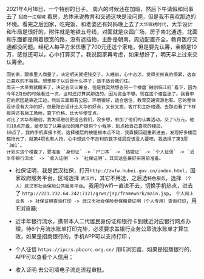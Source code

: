 
2021年4月18日，一个特别的日子。
    周六的时候还在加班，然后下午请假和同事去了 `招商一江璟城` 看房，总体来说教育和交通这块是没问题，但是我不喜欢那边的环境。看完之后回家，吃完饭，和老婆还有妈妈晚上去了`大华锦绣时代`，大华设计和布局是很好的，附件就是地铁五号线，对面就是众圆广场，房子南北通透，北面和东面都是隔着很宽的路，没有遮挡物，主卧是朝南。周边配置齐全，教育医疗交通都没问题。经纪人每平方米优惠了700元还送个家电，但是要先认筹，金额是10万，感觉还可以，心中打算买了。我说回家再考虑，如果想好了，明天早上过来交认筹金。
    
    回到家，跟家里人商量了，决定明天就把钱交了。入睡前，心中忐忑，觉得买房真的很累，选自己喜欢的不容易。想想房子以后是什么样子，适不适合我们住。
    周天一大早我就醒来了，决定去交认筹金，但是我突然想去另一个楼盘`融创临江府`看下，因为今年2月份的时候看过一次，当时还打算买那边的，因为资金不够。现在这个楼盘涨了。我看中它的原因是靠近江边，然后三面都有公园，环境很好，适合居住，教育交通资源也有。它的整体设计没有大华的好，但是阳台设计比大华的好点，又长又宽，客厅和主卧相通。去那边看了下样板房还有施工场地，算下价格，比大华便宜点。
    对比了大华和融创，我发现融创更适合我们，没多想，参加了他们的认筹活动，交了5万元。他们10点开盘，给参加了认筹活动的用户提供个小程序，到点抢自己喜欢的楼层。
    10点了，我的手机直接卡死，选择楼层的按钮根本点不动，我直接回退重新进去，发现好多楼层都抢光了，就第4层也有人抢，心中想这个不吉利的数字楼层应该没人要吧，我选择了第3层 `301`。
    计划买这个楼盘了，要准备 `身份证` -> `户口本` -> `结婚证` -> `个人征信` -> `近半年银行流水` -> `收入证明` -> `社保证明`。其实这些最好买房前准备。
   -  社保证明，我是武汉社保，打开`http://zwfw.hubei.gov.cn/index.html`，国家政府服务平台，区域选择 `武汉市`，其它不用选，之后选`特色服务`，选择 `（个人）武汉市社会保险公共服务平台`。我用的wifi一直进不去，切换手机热点，进去了 `http://221.232.64.242:7121/grws/jsp/framework/main.jsp`， `个人网上业务 -> 社保证明查询打印 -> 武汉市社会保险参保缴费证明（个人专用）查询打印`，用IE浏览器;
    
-  近半年银行流水，携带本人二代居民身份证和银行卡到就近对应银行网点办理，待6个月流水账单打印完毕，必须要求盖银行业务公章流水账单才算生效，如果是招商银行的，手机APP可以支持打印；

-  个人征信 `https://ipcrs.pbccrc.org.cn/` 用IE浏览器，如果是招商银行的，APP可以查看个人信用；
-  收入证明 去公司填电子流走流程审批。

    
